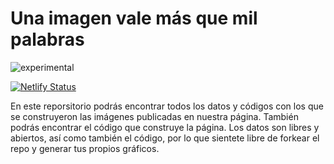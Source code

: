 # Una imagen vale más que mil palabras

![experimental](https://img.shields.io/badge/lifecycle-experimental-orange.svg)

[![Netlify Status](https://api.netlify.com/api/v1/badges/e78c0174-3c1b-4832-8d4b-e7cab20ff756/deploy-status)](https://app.netlify.com/sites/unaimagen/deploys)

En este reporsitorio podrás encontrar todos los datos y códigos con los que se construyeron las imágenes publicadas en nuestra página. También podrás encontrar el código que construye la página. Los datos son libres y abiertos, así como también el código, por lo que sientete libre de forkear el repo y generar tus propios gráficos.
